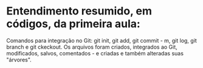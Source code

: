 # Entendimento resumido, em códigos, da primeira aula:

Comandos para integração no Git: git init, git add, git commit - m, git log, git branch e git ckeckout. Os arquivos foram criados, integrados ao Git, modificados, salvos, comentados - e criadas e também alteradas suas "árvores".